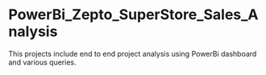 # PowerBi_Zepto_SuperStore_Sales_Analysis

This projects include end to end project analysis using PowerBi dashboard and various queries.
